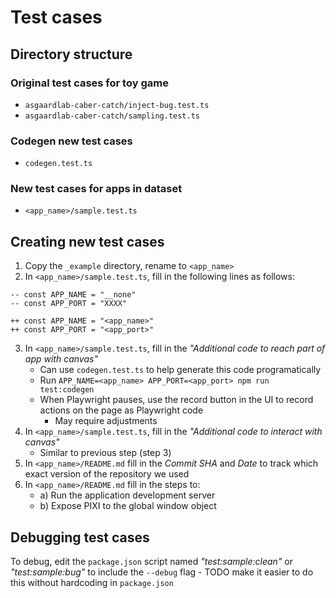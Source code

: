 # Test cases

## Directory structure

### Original test cases for toy game
- `asgaardlab-caber-catch/inject-bug.test.ts`
- `asgaardlab-caber-catch/sampling.test.ts`

### Codegen new test cases
- `codegen.test.ts`

### New test cases for apps in dataset
- `<app_name>/sample.test.ts`

## Creating new test cases

1. Copy the `_example` directory, rename to `<app_name>`
2. In `<app_name>/sample.test.ts`, fill in the following lines as follows:
```
-- const APP_NAME = "__none"
-- const APP_PORT = "XXXX"

++ const APP_NAME = "<app_name>"
++ const APP_PORT = "<app_port>"
```
3. In `<app_name>/sample.test.ts`, fill in the *"Additional code to reach part of app with canvas"*
	- Can use `codegen.test.ts` to help generate this code programatically
	- Run `APP_NAME=<app_name> APP_PORT=<app_port> npm run test:codegen`
	- When Playwright pauses, use the record button in the UI to record actions on the page as Playwright code
		- May require adjustments
4. In `<app_name>/sample.test.ts`, fill in the *"Additional code to interact with canvas"*
	- Similar to previous step (step 3)
5. In `<app_name>/README.md` fill in the *Commit SHA* and *Date* to track which exact version of the repository we used
6. In `<app_name>/README.md` fill in the steps to:
	- a) Run the application development server
	- b) Expose PIXI to the global window object

## Debugging test cases

To debug, edit the `package.json` script named *"test:sample:clean"* or *"test:sample:bug"* to include the `--debug` flag
	- TODO make it easier to do this without hardcoding in `package.json`


